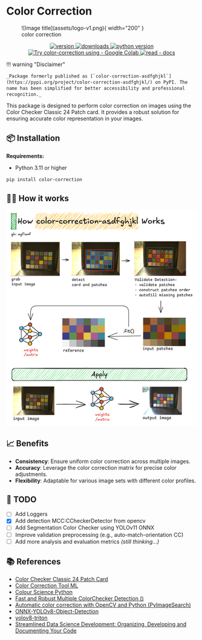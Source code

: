 # Color Correction

<figure markdown="span">
  ![Image title](assets/logo-v1.png){ width="200" }
  <figcaption>color correction</figcaption>
</figure>

<p align="center">
    <a href="https://badge.fury.io/py/color-correction">
        <img src="https://badge.fury.io/py/color-correction.svg" alt="version" />
    </a>
    <a href="https://pypistats.org/packages/color-correction">
        <img src="https://img.shields.io/pypi/dm/color-correction" alt="downloads" />
    </a>
    <a href="https://badge.fury.io/py/color-correction">
        <img src="https://img.shields.io/pypi/pyversions/color-correction" alt="python version" />
    </a>
    <a href="https://colab.research.google.com/drive/146SXHHihMmGLzaTSwdBXncVr3SU_I-Dm?usp=sharing">
        <img src="https://img.shields.io/badge/Try_color--correction_using-Google_Colab-blue?logo=googlecolab" alt="Try color-correction using - Google Colab" />
    </a>
    <a href="https://agfianf.github.io/color-correction/">
        <img src="https://img.shields.io/badge/read-docs-blue?logo=materialformkdocs" alt="read - docs" />
    </a>

</p>

!!! warning "Disclaimer"

    _Package formerly published as [`color-correction-asdfghjkl`](https://pypi.org/project/color-correction-asdfghjkl/) on PyPI. The name has been simplified for better accessibility and professional recognition._

This package is designed to perform color correction on images using the Color Checker Classic 24 Patch card. It provides a robust solution for ensuring accurate color representation in your images.

## 📦 Installation

**Requirements:**
- Python 3.11 or higher

```bash
pip install color-correction
```

## 🏋️‍♀️ How it works
![How it works](assets/color-correction-how-it-works.png)


## 📈 Benefits
- **Consistency**: Ensure uniform color correction across multiple images.
- **Accuracy**: Leverage the color correction matrix for precise color adjustments.
- **Flexibility**: Adaptable for various image sets with different color profiles.


## 🤸 TODO

- [ ] Add Loggers
- [x] Add detection MCC:CCheckerDetector from opencv
- [ ] Add Segmentation Color Checker using YOLOv11 ONNX
- [ ] Improve validation preprocessing (e.g., auto-match-orientation CC)
- [ ] Add more analysis and evaluation metrics _(still thinking...)_

<!-- write reference -->

## 📚 References
- [Color Checker Classic 24 Patch Card](https://www.xrite.com/categories/calibration-profiling/colorchecker-classic)
- [Color Correction Tool ML](https://github.com/collinswakholi/ML_ColorCorrection_tool/tree/Pip_package)
- [Colour Science Python](https://www.colour-science.org/colour-checker-detection/)
- [Fast and Robust Multiple ColorChecker Detection ()](https://github.com/pedrodiamel/colorchecker-detection)
- [Automatic color correction with OpenCV and Python (PyImageSearch)](https://pyimagesearch.com/2021/02/15/automatic-color-correction-with-opencv-and-python/)
- [ONNX-YOLOv8-Object-Detection](https://github.com/ibaiGorordo/ONNX-YOLOv8-Object-Detection)
- [yolov8-triton](https://github.com/omarabid59/yolov8-triton/tree/main)
- [Streamlined Data Science Development: Organizing, Developing and Documenting Your Code](https://medium.com/henkel-data-and-analytics/streamlined-data-science-development-organizing-developing-and-documenting-your-code-bfd69e3ef4fb)

